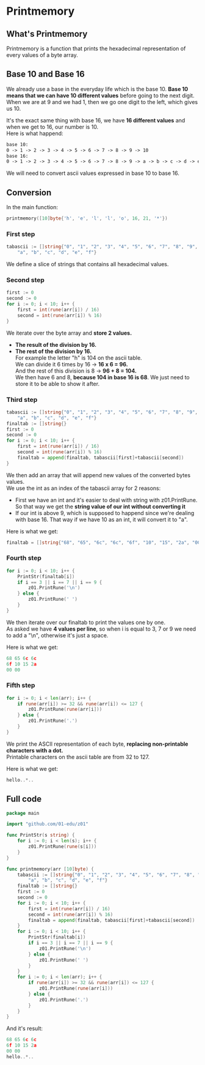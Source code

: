 # Printmemory

## What's Printmemory

Printmemory is a function that prints the hexadecimal representation of every values of a byte array.

## Base 10 and Base 16
We already use a base in the everyday life which is the base 10. **Base 10 means that we can have 10 different values** before going to the next digit.  
When we are at 9 and we had 1, then we go one digit to the left, which gives us 10.  

It's the exact same thing with base 16, we have **16 different values** and when we get to 16, our number is 10.  
Here is what happend:
```txt
base 10:
0 -> 1 -> 2 -> 3 -> 4 -> 5 -> 6 -> 7 -> 8 -> 9 -> 10  
base 16:
0 -> 1 -> 2 -> 3 -> 4 -> 5 -> 6 -> 7 -> 8 -> 9 -> a -> b -> c -> d -> e -> f -> 10
```
We will need to convert ascii values expressed in base 10 to base 16.

## Conversion

In the main function:
```go
printmemory([10]byte{'h', 'e', 'l', 'l', 'o', 16, 21, '*'})
```

### First step
```go
tabascii := []string{"0", "1", "2", "3", "4", "5", "6", "7", "8", "9",
    "a", "b", "c", "d", "e", "f"}
```    
We define a slice of strings that contains all hexadecimal values.

### Second step
```go
first := 0
second := 0
for i := 0; i < 10; i++ {
    first = int(rune(arr[i]) / 16)
    second = int(rune(arr[i]) % 16)
}
```
We iterate over the byte array and **store 2 values.**  
- **The result of the division by 16.**  
- **The rest of the division by 16.**  
For example the letter "h" is 104 on the ascii table.   
We can divide it 6 times by 16     -> **16 x 6 = 96.**  
And the rest of this division is 8 -> **96 + 8 = 104.**  
We then have 6 and 8, **because 104 in base 16 is 68**. We just need to store it to be able to show it after.

### Third step
```go
tabascii := []string{"0", "1", "2", "3", "4", "5", "6", "7", "8", "9",
    "a", "b", "c", "d", "e", "f"}
finaltab := []string{}
first := 0
second := 0
for i := 0; i < 10; i++ {
    first = int(rune(arr[i]) / 16)
    second = int(rune(arr[i]) % 16)
    finaltab = append(finaltab, tabascii[first]+tabascii[second])
}
```
We then add an array that will append new values of the converted bytes values.  
We use the int as an index of the tabascii array for 2 reasons:  
- First we have an int and it's easier to deal with string with z01.PrintRune. So that way we get the **string value of our int without converting it**  
- If our int is above 9, which is supposed to happend since we're dealing with base 16. That way if we have 10 as an int, it will convert it to "a".  

Here is what we get:
```go
finaltab = []string{"68", "65", "6c", "6c", "6f", "10", "15", "2a", "00", "00"}
```

### Fourth step
```go
for i := 0; i < 10; i++ {
    PrintStr(finaltab[i])
    if i == 3 || i == 7 || i == 9 {
        z01.PrintRune('\n')
    } else {
        z01.PrintRune(' ')
    }
}
```
We then iterate over our finaltab to print the values one by one.  
As asked we have **4 values per line**, so when i is equal to 3, 7 or 9 we need to add a "\n", otherwise it's just a space.  

Here is what we get:
```go
68 65 6c 6c
6f 10 15 2a
00 00
```

### Fifth step
```go
for i := 0; i < len(arr); i++ {
    if rune(arr[i]) >= 32 && rune(arr[i]) <= 127 {
        z01.PrintRune(rune(arr[i]))
    } else {
        z01.PrintRune('.')
    }
}
```
We print the ASCII representation of each byte, **replacing non-printable characters with a dot.**  
Printable characters on the ascii table are from 32 to 127.  

Here is what we get: 
```go
hello..*..
```

## Full code

```GO
package main

import "github.com/01-edu/z01"

func PrintStr(s string) {
    for i := 0; i < len(s); i++ {
        z01.PrintRune(rune(s[i]))
    }
}

func printmemory(arr [10]byte) {
    tabascii := []string{"0", "1", "2", "3", "4", "5", "6", "7", "8", "9",
        "a", "b", "c", "d", "e", "f"}
    finaltab := []string{}
    first := 0
    second := 0
    for i := 0; i < 10; i++ {
        first = int(rune(arr[i]) / 16)
        second = int(rune(arr[i]) % 16)
        finaltab = append(finaltab, tabascii[first]+tabascii[second])
    }
    for i := 0; i < 10; i++ {
        PrintStr(finaltab[i])
        if i == 3 || i == 7 || i == 9 {
            z01.PrintRune('\n')
        } else {
            z01.PrintRune(' ')
        }
    }
    for i := 0; i < len(arr); i++ {
        if rune(arr[i]) >= 32 && rune(arr[i]) <= 127 {
            z01.PrintRune(rune(arr[i]))
        } else {
            z01.PrintRune('.')
        }
    }
}
```
And it's result:
```go
68 65 6c 6c
6f 10 15 2a
00 00
hello..*..
```